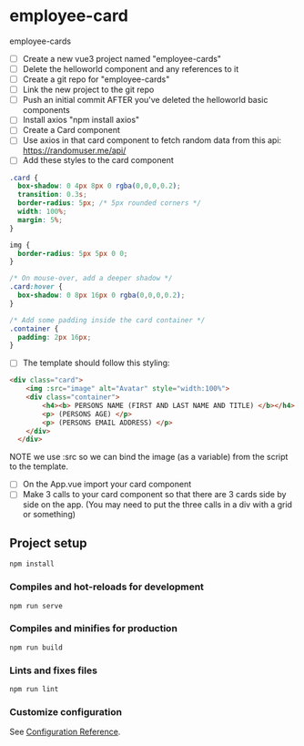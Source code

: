 # employee-card

employee-cards
* [ ] Create a new vue3 project named "employee-cards"
* [ ] Delete the helloworld component and any references to it
* [ ] Create a git repo for "employee-cards" 
* [ ] Link the new project to the git repo
* [ ] Push an initial commit AFTER you've deleted the helloworld basic components
* [ ] Install axios "npm install axios"
* [ ] Create a Card component 
* [ ] Use axios in that card component to fetch random data from this api: https://randomuser.me/api/
* [ ] Add these styles to the card component
```css
.card {
  box-shadow: 0 4px 8px 0 rgba(0,0,0,0.2);
  transition: 0.3s;
  border-radius: 5px; /* 5px rounded corners */
  width: 100%;
  margin: 5%;
}

img {
  border-radius: 5px 5px 0 0;
}

/* On mouse-over, add a deeper shadow */
.card:hover {
  box-shadow: 0 8px 16px 0 rgba(0,0,0,0.2);
}

/* Add some padding inside the card container */
.container {
  padding: 2px 16px;
}
```
* [ ] The template should follow this styling: 

```html
<div class="card">
    <img :src="image" alt="Avatar" style="width:100%">
    <div class="container">
        <h4><b> PERSONS NAME (FIRST AND LAST NAME AND TITLE) </b></h4>
        <p> (PERSONS AGE) </p>
        <p> (PERSONS EMAIL ADDRESS) </p>
    </div>
  </div>
```
NOTE we use :src so we can bind the image (as a variable) from the script to the template.

* [ ] On the App.vue import your card component
* [ ] Make 3 calls to your card component so that there are 3 cards side by side on the app. (You may need to put the three calls in a div with a grid or something) 

## Project setup
```
npm install
```

### Compiles and hot-reloads for development
```
npm run serve
```

### Compiles and minifies for production
```
npm run build
```

### Lints and fixes files
```
npm run lint
```

### Customize configuration
See [Configuration Reference](https://cli.vuejs.org/config/).
